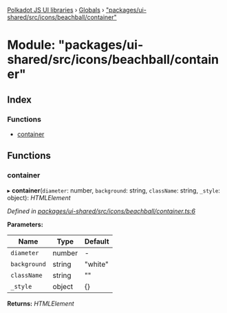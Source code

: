 [Polkadot JS UI libraries](../README.md) › [Globals](../globals.md) › ["packages/ui-shared/src/icons/beachball/container"](_packages_ui_shared_src_icons_beachball_container_.md)

# Module: "packages/ui-shared/src/icons/beachball/container"

## Index

### Functions

* [container](_packages_ui_shared_src_icons_beachball_container_.md#container)

## Functions

###  container

▸ **container**(`diameter`: number, `background`: string, `className`: string, `_style`: object): *HTMLElement*

*Defined in [packages/ui-shared/src/icons/beachball/container.ts:6](https://github.com/polkadot-js/ui/blob/8f61882b/packages/ui-shared/src/icons/beachball/container.ts#L6)*

**Parameters:**

Name | Type | Default |
------ | ------ | ------ |
`diameter` | number | - |
`background` | string | "white" |
`className` | string | "" |
`_style` | object | {} |

**Returns:** *HTMLElement*
